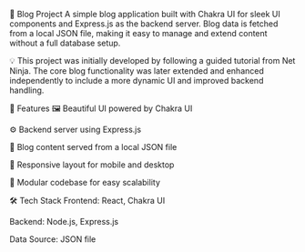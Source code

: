 📝 Blog Project
A simple blog application built with Chakra UI for sleek UI components and Express.js as the backend server. Blog data is fetched from a local JSON file, making it easy to manage and extend content without a full database setup.

💡 This project was initially developed by following a guided tutorial from Net Ninja. The core blog functionality was later extended and enhanced independently to include a more dynamic UI and improved backend handling.

🚀 Features
🖼️ Beautiful UI powered by Chakra UI

⚙️ Backend server using Express.js

📄 Blog content served from a local JSON file

🧭 Responsive layout for mobile and desktop

🧩 Modular codebase for easy scalability

🛠️ Tech Stack
Frontend: React, Chakra UI

Backend: Node.js, Express.js

Data Source: JSON file